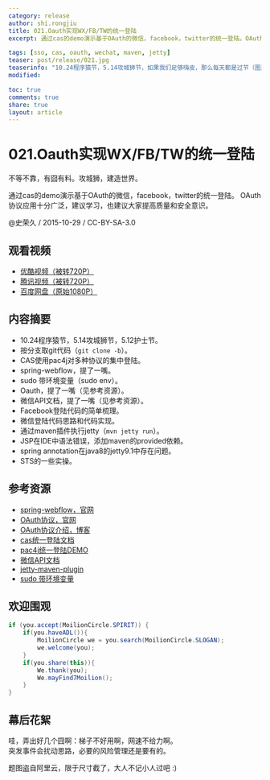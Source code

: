 ```yaml
---
category: release
author: shi.rongjiu
title: 021.Oauth实现WX/FB/TW的统一登陆
excerpt: 通过cas的demo演示基于OAuth的微信，facebook，twitter的统一登陆。OAuth协议应用十分广泛，建议学习，也建议大家提高质量和安全意识。

tags: [sso, cas, oauth, wechat, maven, jetty]
teaser: post/release/021.jpg
teaserinfo: "10.24程序猿节，5.14攻城狮节，如果我们足够嗨皮，那么每天都是过节（图盗自阿里）"
modified:

toc: true
comments: true
share: true
layout: article
---
```


# 021.Oauth实现WX/FB/TW的统一登陆

不等不靠，有囧有料。攻城狮，建造世界。  

通过cas的demo演示基于OAuth的微信，facebook，twitter的统一登陆。
OAuth协议应用十分广泛，建议学习，也建议大家提高质量和安全意识。


@史荣久 / 2015-10-29 / CC-BY-SA-3.0  

## 观看视频

  * [优酷视频（被转720P）](http://v.youku.com/v_show/id_XMTM2ODU1NTQ3Mg==.html)
  * [腾讯视频（被转720P）](http://v.qq.com/x/page/e0170q304s5.html)
  * [百度网盘（原始1080P）](http://pan.baidu.com/s/1boBRrfL)

## 内容摘要

  * 10.24程序猿节，5.14攻城狮节，5.12护士节。
  * 按分支取git代码（`git clone -b`）。
  * CAS使用pac4j对多种协议的集中登陆。
  * spring-webflow，提了一嘴。
  * sudo 带环境变量（sudo env）。
  * Oauth，提了一嘴（见参考资源）。
  * 微信API文档，提了一嘴（见参考资源）。
  * Facebook登陆代码的简单梳理。
  * 微信登陆代码思路和代码实现。
  * 通过maven插件执行jetty（`mvn jetty run`）。
  * JSP在IDE中语法错误，添加maven的provided依赖。
  * spring annotation在java8的jetty9.1中存在问题。
  * STS的一些实操。

## 参考资源

 * [spring-webflow，官网](http://docs.spring.io/spring-webflow/docs/2.4.0.RELEASE/reference/html/defining-flows.html)
 * [OAuth协议，官网](http://oauth.net/2/)
 * [OAuth协议介绍，博客](http://www.ruanyifeng.com/blog/2014/05/oauth_2_0.html)
 * [cas统一登陆文档](http://jasig.github.io/cas/4.1.x/integration/Delegate-Authentication.html)
 * [pac4j统一登陆DEMO](https://github.com/leleuj/cas-pac4j-oauth-demo/tree/4.1.x)
 * [微信API文档](https://open.weixin.qq.com/cgi-bin/showdocument?action=dir_list&t=resource/res_list&verify=1&id=open1419316505&lang=zh_CN)
 * [jetty-maven-plugin](http://www.eclipse.org/jetty/documentation/current/jetty-maven-plugin.html)
 * [sudo 带环境变量](http://stackoverflow.com/questions/257616/sudo-changes-path-why)

## 欢迎围观

``` java
if (you.accept(MoilionCircle.SPIRIT)) {
    if(you.haveADL()){
        MoilionCircle we = you.search(MoilionCircle.SLOGAN);
        we.welcome(you);
    }
    if(you.share(this)){
        We.thank(you);
        We.mayFind7Moilion();
    }
}
```

## 幕后花絮

哇，弄出好几个囧啊：梯子不好用啊，网速不给力啊。  
突发事件会扰动思路，必要的风险管理还是要有的。

题图盗自阿里云，限于尺寸截了，大人不记小人过吧 :)